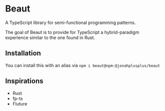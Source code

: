 # Beaut

A TypeScript library for semi-functional programming patterns.

The goal of Beaut is to provide for TypeScript a hybrid-paradigm experience similar to the one found in Rust.

## Installation

You can install this with an alias via `npm i beaut@npm:@jonahplusplus/beaut`


## Inspirations

- Rust
- fp-ts
- Fluture
